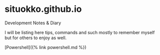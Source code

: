 # situokko.github.io
Development Notes &amp; Diary

I will be listing here tips, commands and such mostly to remember myself but for others to enjoy as well.

[Powershell]({% link powershell.md %})
